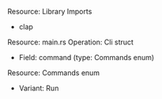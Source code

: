Resource: Library Imports
- clap

Resource: main.rs
Operation: Cli struct
- Field: command (type: Commands enum)

Resource: Commands enum
- Variant: Run
